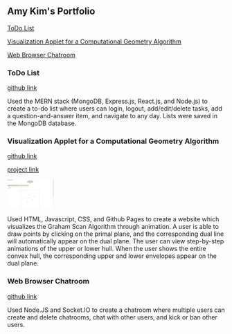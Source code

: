 ## Amy Kim's Portfolio
[ToDo List](#todo-list)

[Visualization Applet for a Computational Geometry Algorithm](#visualization-applet-for-a-computational-geometry-algorithm)

[Web Browser Chatroom](#web-browser-chatroom)

### ToDo List
[github link](https://github.com/amykim21/mern-creative-project) 

Used the MERN stack (MongoDB, Express.js, React.js, and Node.js) to create a to-do list where users can login, logout, add/edit/delete tasks, add a question-and-answer item, and navigate to any day. Lists were saved in the MongoDB database.


### Visualization Applet for a Computational Geometry Algorithm
[github link](https://github.com/amykim21/amykim21.github.io)

[project link](https://amykim21.github.io/)


![demo](https://github.com/amykim21/amyportfolio/blob/gh-pages/grahamscan_gif_video_2x_AdobeCreativeCloudExpress.gif)


Used HTML, Javascript, CSS, and Github Pages to create a website which visualizes the Graham Scan Algorithm through animation.
A user is able to draw points by clicking on the primal plane, and the corresponding dual line will automatically appear on the dual plane. The user can view step-by-step animations of the upper or lower hull. When the user shows the entire convex hull, the corresponding upper and lower envelopes appear on the dual plane.


### Web Browser Chatroom
[github link](https://github.com/amykim21/node-socket-chatroom)

Used Node.JS and Socket.IO to create a chatroom where multiple users can create and delete chatrooms, chat with other users, and kick or ban other users.

